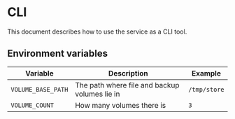 # CLI

This document describes how to use the service as a CLI tool.

## Environment variables

| Variable           | Description                                   | Example      |
|--------------------|-----------------------------------------------|--------------|
| `VOLUME_BASE_PATH` | The path where file and backup volumes lie in | `/tmp/store` |
| `VOLUME_COUNT`     | How many volumes there is                     | `3`          |
